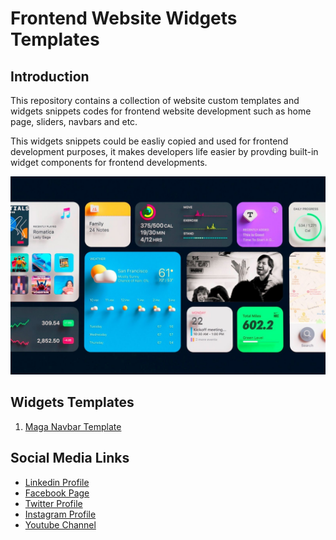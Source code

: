 # Frontend Website Widgets Templates

## Introduction

This repository contains a collection of website custom templates and widgets snippets codes for frontend website development such as home page, sliders, navbars and etc.

This widgets snippets could be easliy copied and used for frontend development purposes, it makes developers life easier by provding built-in widget components for frontend developments.

![Banner Image](github-readme-contents/banner.jpg)

## Widgets Templates

1. [Maga Navbar Template](0-mega-navbar-template/)

## Social Media Links

- [Linkedin Profile](https://www.linkedin.com/in/gunarakulangunaretnam/)
- [Facebook Page](https://www.facebook.com/gunarakulangunaretnam)
- [Twitter Profile](https://twitter.com/gunarakulan)
- [Instagram Profile](https://www.instagram.com/gunarakulangunaretnam/)
- [Youtube Channel](https://www.youtube.com/channel/UCMWkED5sabgVZSCKjZuRJXA)

